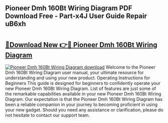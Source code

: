 ## Pioneer Dmh 160Bt Wiring Diagram PDF Download Free - Part-x4J User Guide Repair uB6xh

# <h2><a href="http://dfpp7x5.blite.top/?on=Pioneer+Dmh+160Bt+Wiring+Diagram">🔗Download New 👉🔴 Pioneer Dmh 160Bt Wiring Diagram</a></h2>

[![Pioneer Dmh 160Bt Wiring Diagram download](https://i.imgur.com/lujVjoI.png)](http://dfpp7x5.blite.top/?on=Pioneer+Dmh+160Bt+Wiring+Diagram)
Welcome to the Pioneer Dmh 160Bt Wiring Diagram user manual, your ultimate resource for understanding and using your new product. Operating Instructions for Beginners This guide is designed for beginners to confidently operate your new Pioneer Dmh 160Bt Wiring Diagram. List of features are just some of the remarkable capabilities available in your new Pioneer Dmh 160Bt Wiring Diagram. Our expectation is that the Pioneer Dmh 160Bt Wiring Diagram has been a reliable companion in your journey to becoming proficient in using your new gadget. Should you need any assistance or clarification, please do not hesitate to contact our support team.
